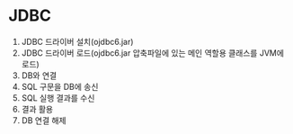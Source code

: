 # JDBC
1. JDBC 드라이버 설치(ojdbc6.jar)
2. JDBC 드라이버 로드(ojdbc6.jar 압축파일에 있는 메인 역할용 클래스를 JVM에 로드)
3. DB와 연결
4. SQL 구문을 DB에 송신
5. SQL 실행 결과를 수신
6. 결과 활용
7. DB 연결 해제
